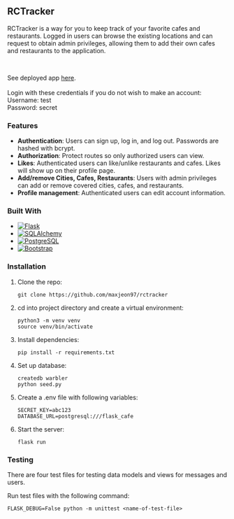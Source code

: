 <!-- ABOUT THE PROJECT -->
## RCTracker

<!-- [![Product Name Screen Shot][product-screenshot]](https://example.com) -->

RCTracker is a way for you to keep track of your favorite cafes and restaurants.
Logged in users can browse the existing locations and can request to obtain admin privileges,
allowing them to add their own cafes and restaurants to the application.

<br/>

See deployed app <a href="https://rctracker.onrender.com/">here</a>.
<br/>
<br/>
Login with these credentials if you do not wish to make an account:
<br/>
Username: test
<br/>
Password: secret

### Features
* __Authentication__: Users can sign up, log in, and log out. Passwords are hashed with bcrypt.
* __Authorization__: Protect routes so only authorized users can view.
* __Likes__: Authenticated users can like/unlike restaurants and cafes. Likes will show up on their profile page.
* __Add/remove Cities, Cafes, Restaurants__: Users with admin privileges can add or remove covered cities, cafes, and restaurants.
* __Profile management__: Authenticated users can edit account information.


### Built With

* [![Flask][Flask.com]][Flask-url]
* [![SQLAlchemy][SQLAlchemy.com]][SQLAlchemy-url]
* [![PostgreSQL][PostgreSQL.com]][PostgreSQL-url]
* [![Bootstrap][Bootstrap.com]][Bootstrap-url]


<!-- SET UP -->
### Installation

1. Clone the repo:
   ```
   git clone https://github.com/maxjeon97/rctracker
   ```
2. cd into project directory and create a virtual environment:
   ```
   python3 -m venv venv
   source venv/bin/activate
   ```
3. Install dependencies:
   ```
   pip install -r requirements.txt
   ```
 4. Set up database:
    ```
    createdb warbler
    python seed.py
    ```
5. Create a .env file with following variables:
    ```
    SECRET_KEY=abc123
    DATABASE_URL=postgresql:///flask_cafe
    ```
6. Start the server:
    ```
    flask run
    ```



<!-- TESTING EXAMPLES -->
### Testing

There are four test files for testing data models and views for messages and users.

Run test files with the following command:

```
FLASK_DEBUG=False python -m unittest <name-of-test-file>
```



<!-- MARKDOWN LINKS & IMAGES -->
<!-- https://www.markdownguide.org/basic-syntax/#reference-style-links -->
[contributors-shield]: https://img.shields.io/github/contributors/othneildrew/Best-README-Template.svg?style=for-the-badge
[contributors-url]: https://github.com/othneildrew/Best-README-Template/graphs/contributors
[forks-shield]: https://img.shields.io/github/forks/othneildrew/Best-README-Template.svg?style=for-the-badge
[forks-url]: https://github.com/othneildrew/Best-README-Template/network/members
[stars-shield]: https://img.shields.io/github/stars/othneildrew/Best-README-Template.svg?style=for-the-badge
[stars-url]: https://github.com/othneildrew/Best-README-Template/stargazers
[issues-shield]: https://img.shields.io/github/issues/othneildrew/Best-README-Template.svg?style=for-the-badge
[issues-url]: https://github.com/othneildrew/Best-README-Template/issues
[license-shield]: https://img.shields.io/github/license/othneildrew/Best-README-Template.svg?style=for-the-badge
[license-url]: https://github.com/othneildrew/Best-README-Template/blob/master/LICENSE.txt
[linkedin-shield]: https://img.shields.io/badge/-LinkedIn-black.svg?style=for-the-badge&logo=linkedin&colorB=555
[linkedin-url]: https://linkedin.com/in/othneildrew
[product-screenshot]: images/screenshot.png
[React.js]: https://img.shields.io/badge/React-20232A?style=for-the-badge&logo=react&logoColor=61DAFB
[React-url]: https://reactjs.org/
[Bootstrap.com]: https://img.shields.io/badge/Bootstrap-563D7C?style=for-the-badge&logo=bootstrap&logoColor=white
[Bootstrap-url]: https://getbootstrap.com
[Flask.com]: https://img.shields.io/badge/Flask-000000?style=for-the-badge&logo=flask&logoColor=white
[Flask-url]: https://flask.palletsprojects.com/en/3.0.x/
[PostgreSQL.com]: https://img.shields.io/badge/PostgreSQL-4169E1?style=for-the-badge&logo=postgresql&logoColor=white
[PostgreSQL-url]: https://www.postgresql.org/
[SQLAlchemy.com]: https://img.shields.io/badge/SQLAlchemy-D71F00?style=for-the-badge&logo=sqlalchemy&logoColor=white
[SQLAlchemy-url]: https://www.sqlalchemy.org/
